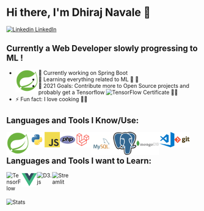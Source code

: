 # Hi there, I'm Dhiraj Navale  👋


 [![Linkedin](https://i.stack.imgur.com/gVE0j.png) LinkedIn](https://www.linkedin.com/public-profile/settings?trk=d_flagship3_profile_self_view_public_profile/)

## Currently a Web Developer slowly progressing to ML !

- 🔨 Currently working on  Spring Boot <img align="left" alt="Spring Boot" title="Spring Boot" width="60px" src="https://raw.githubusercontent.com/github/explore/80688e429a7d4ef2fca1e82350fe8e3517d3494d/topics/spring-boot/spring-boot.png" />
- 📖  Learning everything related to ML 🤣 🤖
- 🎯 2021 Goals: Contribute more to Open Source projects and probably get a Tensorflow <img  alt="TensorFlow" title="TensorFlow" width="25px" src="https://avatars0.githubusercontent.com/u/15658638?s=200&v=4" /> Certificate 🤞🏻
- ⚡ Fun fact: I love cooking 👨‍🍳

## Languages and Tools I Know/Use:
<img align="left" alt="Spring Boot" title="Spring Boot" width="60px" src="https://raw.githubusercontent.com/github/explore/80688e429a7d4ef2fca1e82350fe8e3517d3494d/topics/spring-boot/spring-boot.png" />
<img align="left" alt="Python" title="Python" width="40px" src="https://raw.githubusercontent.com/github/explore/80688e429a7d4ef2fca1e82350fe8e3517d3494d/topics/python/python.png" />
<img align="left" alt="JavaScript" title="JavaScript" width="40px" src="https://raw.githubusercontent.com/github/explore/80688e429a7d4ef2fca1e82350fe8e3517d3494d/topics/javascript/javascript.png" />
<img align="left" alt="PHP" title="PHP" width="40px" src="https://raw.githubusercontent.com/github/explore/ccc16358ac4530c6a69b1b80c7223cd2744dea83/topics/php/php.png" />
<img align="left" alt="Laravel" title="Laravel" width="40px" src="https://raw.githubusercontent.com/github/explore/56a826d05cf762b2b50ecbe7d492a839b04f3fbf/topics/laravel/laravel.png" />
<img align="left" alt="MySQL" title="MySQL" width="60px" src="https://raw.githubusercontent.com/github/explore/80688e429a7d4ef2fca1e82350fe8e3517d3494d/topics/mysql/mysql.png" />
<img align="left" alt="PostgreSQL" title="PostgreSQL" width="60px" src="https://raw.githubusercontent.com/github/explore/80688e429a7d4ef2fca1e82350fe8e3517d3494d/topics/postgresql/postgresql.png" />
<img align="left" alt="MongoDB" title="MongoDB" width="60px" src="https://raw.githubusercontent.com/github/explore/80688e429a7d4ef2fca1e82350fe8e3517d3494d/topics/mongodb/mongodb.png" />
<img align="left" alt="Visual Studio Code" title="Visual Studio Code" width="40px" src="https://raw.githubusercontent.com/github/explore/80688e429a7d4ef2fca1e82350fe8e3517d3494d/topics/visual-studio-code/visual-studio-code.png" />
<img align="left" alt="Git" title="Git" width="40px" src="https://raw.githubusercontent.com/github/explore/80688e429a7d4ef2fca1e82350fe8e3517d3494d/topics/git/git.png" />

<br>
<br>

## Languages and Tools I want to Learn:

<img align="left" alt="TensorFlow" title="TensorFlow" width="40px" src="https://avatars0.githubusercontent.com/u/15658638?s=200&v=4" />
<img align="left" alt="VueJS" title="VueJS" width="40px" src="https://raw.githubusercontent.com/github/explore/80688e429a7d4ef2fca1e82350fe8e3517d3494d/topics/vue/vue.png" />
<img align="left" alt="D3.js" title="D3.js" width="40px" src="https://avatars1.githubusercontent.com/u/1562726?s=200&v=46facdc8547e2abf7/68747470733a2f2f64336a732e6f72672f6c6f676f2e737667" />
<img align="left" alt="Streamlit" title="Streamlit" width=50px" src="https://avatars1.githubusercontent.com/u/45109972?s=200&v=4" />
<br>
<br>
<br>
<br>
<img align="center" alt="Stats" src="https://github-readme-stats.vercel.app/api?username=DhirajNavale&count_private=true" />
